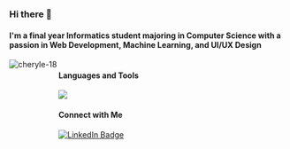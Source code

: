 ### Hi there 👋
#### I'm a final year Informatics student majoring in Computer Science with a passion in Web Development, Machine Learning, and UI/UX Design

<div style="display: flex">
  <div>
    <img align="left" src="https://github-readme-stats-rho-green-76.vercel.app/api/top-langs?username=cheryle-18&show_icons=true&locale=en&layout=donut" alt="cheryle-18" />
  </div>
  <div>
    <div>
      <h4>Languages and Tools</h4>
      <img src="https://skillicons.dev/icons?i=javascript,react,nodejs,tensorflow,laravel,kotlin,tailwind,figma&theme=light">
    </div>
    <div>
      <h4>Connect with Me</h4>
      <a href="https://www.linkedin.com/in/cherilyneugenia/">
        <img src="https://img.shields.io/badge/LinkedIn-blue?style=for-the-badge&logo=linkedin&logoColor=white" alt="LinkedIn Badge"/>
      </a>
    </div>
  </div>
</div>
<br>
<!-- <div style="display:flex">
  <img src="http://github-profile-summary-cards.vercel.app/api/cards/repos-per-language?username=cheryle-18&theme=default">
  <img src="http://github-profile-summary-cards.vercel.app/api/cards/most-commit-language?username=cheryle-18&theme=default">
</div> -->





